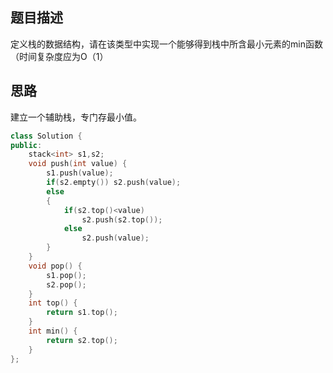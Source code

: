 ## 题目描述
定义栈的数据结构，请在该类型中实现一个能够得到栈中所含最小元素的min函数（时间复杂度应为O（1）

## 思路

建立一个辅助栈，专门存最小值。

```c++
class Solution {
public:
    stack<int> s1,s2;
    void push(int value) {
        s1.push(value);
        if(s2.empty()) s2.push(value);
        else
        {
            if(s2.top()<value)
                s2.push(s2.top());
            else 
                s2.push(value);
        }
    }
    void pop() {
        s1.pop();
        s2.pop();
    }
    int top() {
        return s1.top();
    }
    int min() {
        return s2.top();
    }
};
```